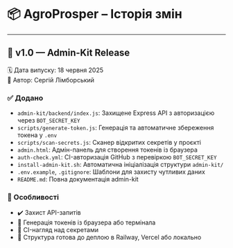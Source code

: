 # 📦 AgroProsper – Історія змін

---

## 🔖 v1.0 — Admin-Kit Release

🗓 Дата випуску: 18 червня 2025  
👤 Автор: Сергій Лімборський

### ✅ Додано
- `admin-kit/backend/index.js`: Захищене Express API з авторизацією через `BOT_SECRET_KEY`
- `scripts/generate-token.js`: Генерація та автоматичне збереження токена у `.env`
- `scripts/scan-secrets.js`: Сканер відкритих секретів у проєкті
- `admin.html`: Адмін-панель для створення токенів із браузера
- `auth-check.yml`: CI-авторизація GitHub з перевіркою `BOT_SECRET_KEY`
- `install-admin-kit.sh`: Автоматична ініціалізація структури `admin-kit/`
- `.env.example`, `.gitignore`: Шаблони для захисту чутливих даних
- `README.md`: Повна документація admin-kit

### 🔐 Особливості
- ✔️ Захист API-запитів
- 🔁 Генерація токенів із браузера або термінала
- 🔎 CI-нагляд над секретами
- 🧩 Структура готова до деплою в Railway, Vercel або локально
